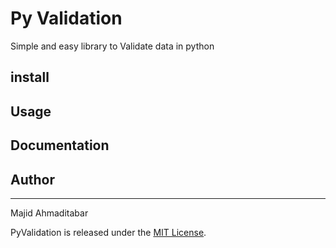 # Py Validation

Simple and easy library to Validate data in python


## install

## Usage

## Documentation

## Author

***
Majid Ahmaditabar

PyValidation is released under the [MIT License](https://github.com/MajAhd/py_validation/blob/main/LICENSE).